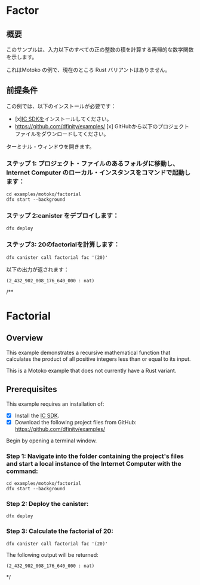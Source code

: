 # Factor

## 概要

このサンプルは、入力以下のすべての正の整数の積を計算する再帰的な数学関数を示します。

これはMotoko の例で、現在のところ Rust バリアントはありません。

## 前提条件

この例では、以下のインストールが必要です：

- \[x\][IC SDKを](../developer-docs/setup/install/index.mdx)インストールしてください。
- https://github.com/dfinity/examples/ \[x\] GitHubから以下のプロジェクトファイルをダウンロードしてください。

ターミナル・ウィンドウを開きます。

### ステップ 1: プロジェクト・ファイルのあるフォルダに移動し、Internet Computer のローカル・インスタンスをコマンドで起動します：

    cd examples/motoko/factorial
    dfx start --background

### ステップ 2:canister をデプロイします：

    dfx deploy

### ステップ3: 20のfactorialを計算します：

`dfx canister call factorial fac '(20)'`

以下の出力が返されます：

    (2_432_902_008_176_640_000 : nat)

/**
# Factorial

## Overview

This example demonstrates a recursive mathematical function that calculates the product of all positive integers less than or equal to its input.

This is a Motoko example that does not currently have a Rust variant. 


## Prerequisites
This example requires an installation of:

- [x] Install the [IC SDK](../developer-docs/setup/install/index.mdx).
- [x] Download the following project files from GitHub: https://github.com/dfinity/examples/

Begin by opening a terminal window.

### Step 1: Navigate into the folder containing the project's files and start a local instance of the Internet Computer with the command:

```
cd examples/motoko/factorial
dfx start --background
```

### Step 2: Deploy the canister:

```
dfx deploy
```

### Step 3: Calculate the factorial of 20:

`dfx canister call factorial fac '(20)'`

The following output will be returned: 

```
(2_432_902_008_176_640_000 : nat)
```
*/